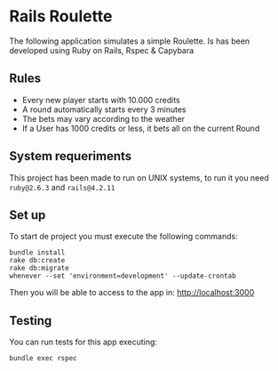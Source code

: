 # Rails Roulette
The following application simulates a simple Roulette. Is has been developed using Ruby on Rails, Rspec & Capybara

## Rules
* Every new player starts with 10.000 credits
* A round automatically starts every 3 minutes
* The bets may vary according to the weather
* If a User has 1000 credits or less, it bets all on the current Round

## System requeriments
This project has been made to run on UNIX systems, to run it you need `ruby@2.6.3` and `rails@4.2.11`

## Set up
To start de project you must execute the following commands:
```
bundle install
rake db:create
rake db:migrate
whenever --set 'environment=development' --update-crontab
```
Then you will be able to access to the app in: [http://localhost:3000](http://localhost:3000)

## Testing
You can run tests for this app executing:
```
bundle exec rspec
```
